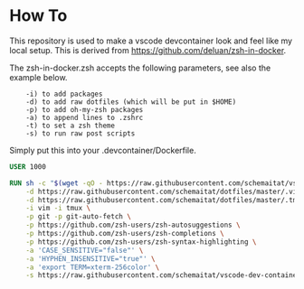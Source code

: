# How To

This repository is used to make a vscode devcontainer look and feel like my local setup. This is derived from https://github.com/deluan/zsh-in-docker.

The zsh-in-docker.zsh accepts the following parameters, see also the example below.

```
    -i) to add packages
    -d) to add raw dotfiles (which will be put in $HOME)
    -p) to add oh-my-zsh packages
    -a) to append lines to .zshrc
    -t) to set a zsh theme
    -s) to run raw post scripts 
```

Simply put this into your .devcontainer/Dockerfile. 

```Dockerfile
USER 1000

RUN sh -c "$(wget -qO - https://raw.githubusercontent.com/schemaitat/vscode-dev-container/main/install.sh)" -- \
    -d https://raw.githubusercontent.com/schemaitat/dotfiles/master/.vimrc \
    -d https://raw.githubusercontent.com/schemaitat/dotfiles/master/.tmux.conf \
    -i vim -i tmux \
    -p git -p git-auto-fetch \
    -p https://github.com/zsh-users/zsh-autosuggestions \
    -p https://github.com/zsh-users/zsh-completions \
    -p https://github.com/zsh-users/zsh-syntax-highlighting \
    -a 'CASE_SENSITIVE="false"' \
    -a 'HYPHEN_INSENSITIVE="true"' \
    -a 'export TERM=xterm-256color' \
    -s https://raw.githubusercontent.com/schemaitat/vscode-dev-container/main/zshrc-personal.sh
```
